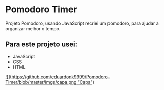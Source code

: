 
<h1>Pomodoro Timer</h1>

<p>
Projeto Pomodoro, usando JavaScript recriei um pomodoro, para ajudar a organizar melhor o tempo.
</p>

<h2>Para este projeto usei:</h2>
<ul>
    <li>JavaScript</li>
    <li>CSS</li>
    <li>HTML</li>
</ul>


 <a href="" target='_blank'> 
![](https://github.com/eduardonk9999/Pomodoro-Timer/blob/master/imgs/capa.png "Capa") 
  

</a>
